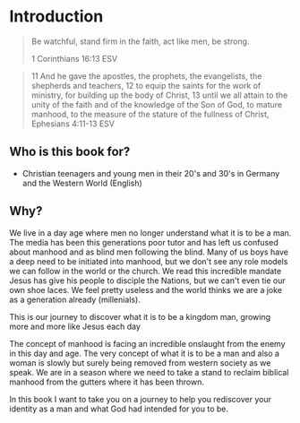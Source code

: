 # Introduction
> Be watchful, stand firm in the faith, act like men, be strong.
>
> 1 Corinthians 16:13 ESV

> 11 And he gave the apostles, the prophets, the evangelists, the shepherds and teachers,
> 12 to equip the saints for the work of ministry, for building up the body of Christ,
> 13 until we all attain to the unity of the faith and of the knowledge of the Son of God,
> to mature manhood, to the measure of the stature of the fullness of Christ,
> Ephesians 4:11-13 ESV

## Who is this book for?
* Christian teenagers and young men in their 20's and 30's in Germany and the Western World (English)

## Why?
We live in a day age where men no longer understand what it is to be a man. The media has been this generations poor tutor and has left us confused about manhood and as blind men following the blind. Many of us boys have a deep need to be initiated into manhood, but we don't see any role models we can follow in the world or the church. We read this incredible mandate Jesus has give his people to disciple the Nations, but we can't even tie our own shoe laces. We feel pretty useless and the world thinks we are a joke as a generation already (millenials).

This is our journey to discover what it is to be a kingdom man, growing more and more like Jesus each day



The concept of manhood is facing an incredible onslaught from the enemy in this day and age. The very concept of what it is to be a man and also a woman is slowly but surely being removed from western society as we speak. We are in a season where we need to take a stand to reclaim biblical manhood from the gutters where it has been thrown.

In this book I want to take you on a journey to help you rediscover your identity as a man and what God had intended for you to be.


